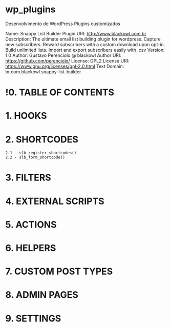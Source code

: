 # wp_plugins
Desenvolvimento de WordPress Plugins customizados

Name: Snappy List Builder
Plugin URI:  http://www.blackowl.com.br
Description: The ultimate email list building plugin for wordpress. Capture new subscribers. Reward subscribers 
with a custom download upon opt-in. Build unlimited lists. Import and export subscribers easily with .csv
Version: 1.0
Author: Gustavo Perenciolo @ blackowl
Author URI: https://github.com/perenciolo/
License: GPL2
License URI: https://www.gnu.org/licenses/gpl-2.0.html
Text Domain: br.com.blackowl.snappy-list-builder


# !0. TABLE OF CONTENTS 


# 1. HOOKS

# 2. SHORTCODES
    2.1 - slb_register_shortcodes()
    2.2 - slb_form_shortcode()

# 3. FILTERS

# 4. EXTERNAL SCRIPTS

# 5. ACTIONS

# 6. HELPERS

# 7. CUSTOM POST TYPES

# 8. ADMIN PAGES

# 9. SETTINGS
